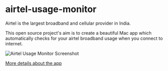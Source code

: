 airtel-usage-monitor
====================
Airtel is the largest broadband and cellular provider in India.

This open source project's aim is to create a beautiful Mac app which automatically checks for your airtel broadband usage when you connect to internet.

![Airtel Usage Monitor Screenshot](http://www.thekirankumar.com/blog/wp-content/uploads/2013/12/usage_monitor_preview22.jpg)


<a href="http://www.thekirankumar.com/blog/2013/12/26/airtel-broadband-usage-monitor-mac/">More details about the app</a>
